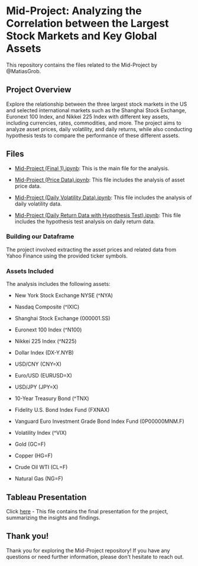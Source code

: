 # Mid-Project: Analyzing the Correlation between the Largest Stock Markets and Key Global Assets

This repository contains the files related to the Mid-Project by @MatiasGrob.

## Project Overview

Explore the relationship between the three largest stock markets in the US and selected international markets such as the Shanghai Stock Exchange, Euronext 100 Index, and Nikkei 225 Index with different key assets, including currencies, rates, commodities, and more. The project aims to analyze asset prices, daily volatility, and daily returns, while also conducting hypothesis tests to compare the performance of these different assets.

## Files

- [Mid-Project (Final 1).ipynb](./Mid-Project%20(Final%201).ipynb): This is the main file for the analysis.

- [Mid-Project (Price Data).ipynb](./Mid-Project%20(Price%20Data).ipynb): This file includes the analysis of asset price data.

- [Mid-Project (Daily Volatility Data).ipynb](./Mid-Project%20(Daily%20Volatility%20Data).ipynb): This file includes the analysis of daily volatility data.

- [Mid-Project (Daily Return Data with Hypothesis Test).ipynb](./Mid-Project%20(Daily%20Return%20Data%20with%20Hypothesis%20Test).ipynb): This file includes the hypothesis test analysis on daily return data.

### Building our Dataframe

The project involved extracting the asset prices and related data from Yahoo Finance using the provided ticker symbols.

### Assets Included

The analysis includes the following assets:

- New York Stock Exchange NYSE (^NYA)
- Nasdaq Composite (^IXIC)
- Shanghai Stock Exchange (000001.SS)
- Euronext 100 Index (^N100)
- Nikkei 225 Index (^N225)

- Dollar Index (DX-Y.NYB)
- USD/CNY (CNY=X)
- Euro/USD (EURUSD=X)
- USD/JPY (JPY=X)

- 10-Year Treasury Bond (^TNX)
- Fidelity U.S. Bond Index Fund (FXNAX)
- Vanguard Euro Investment Grade Bond Index Fund (0P00000MNM.F)

- Volatility Index (^VIX)

- Gold (GC=F)
- Copper (HG=F)
- Crude Oil WTI (CL=F)
- Natural Gas (NG=F)

## Tableau Presentation

Click [here](https://public.tableau.com/app/profile/mat.as.grob/viz/MidProjectFinal_16729364906160/Story1?publish=yes) - This file contains the final presentation for the project, summarizing the insights and findings.

## Thank you!

Thank you for exploring the Mid-Project repository! If you have any questions or need further information, please don't hesitate to reach out.
